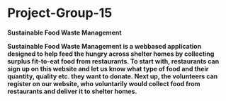 # Project-Group-15

<b>Sustainable Food Waste Management<b>


Sustainable Food Waste Management is a webbased application designed to help feed the hungry across
shelter homes by collecting surplus fit-to-eat food from
restaurants. To start with, restaurants can sign up on this
website and let us know what type of food and their quantity,
quality etc. they want to donate. Next up, the volunteers can
register on our website, who voluntarily would collect food
from restaurants and deliver it to shelter homes.
